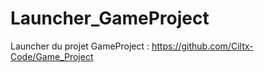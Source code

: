 # Launcher_GameProject

Launcher du projet GameProject : https://github.com/Ciltx-Code/Game_Project
